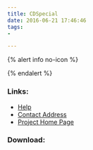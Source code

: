 ```yaml
---
title: CDSpecial
date: 2016-06-21 17:46:46
tags: 
- 

---
```


{% alert info no-icon %}

{% endalert %}

<!-- more -->



### Links:
- <a href="http://freshmeat.net/projects/cchotkey/">Help</a>
- <a href="mailto:cchotkeys@coin-c.com">Contact Address</a>
- <a href="http://www.coin-c.com/hotkeys.html">Project Home Page</a>

### Download:  